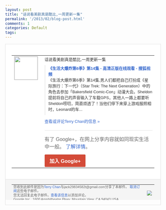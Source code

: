 ```yaml
---
layout: post
title: "话说看美剧真是酷比,一周更新一集"
permalink: '/2013/02/blog-post.html'
comments: 1
categories: Default
tags: 
---
```

<!-- X-Notifications: 1:a849805530000000 -->

<div style="border:solid 1px #dfdfdf;color:#686868;font:13px Arial"><div style="background-color:#fff;padding:20px;"><table cellpadding="0" cellspacing="0"><tr><td style="padding-right:15px;vertical-align:top"><a href="https://plus.google.com/_/notifications/emlink?emr=14900066512970582018&amp;emid=CIDV6dzflLUCFSImcgodrn4AAA&amp;path=%2F108643996575278738906&amp;dt=1359709262742&amp;uob=8"><img height="75" src="https://lh3.googleusercontent.com/-KKRGTyJ5Bl0/AAAAAAAAAAI/AAAAAAAAtnY/R4QEWIp3Ur0/s75-c-k-a/photo.jpg" style="border:solid 1px #cccccc;" width="75"/></a></td><td style="width:578px;color:#333;font:13px Arial;vertical-align:top"><div style="padding-bottom:10px">话说看美剧真是酷比,一周更新一集</div><div style="margin-bottom:10px;padding-left:10px; border-left:2px solid #EAEAEA"><span style="margin-right:5px"><a href="http://tv.sohu.com/20130201/n365311282.shtml" style="color:#3366CC;text-decoration:none"><span style="font-weight:bold">《生活大爆炸第6季》第14集 - 高清正版在线观看 - 搜狐视频</span></a><div style="padding-bottom:10px">《生活大爆炸第6季》第14集,男人们都把<wbr/>自己打扮成《星际旅行：下一代》（Star Trek: The Next Generation）中的角色去参加「B<wbr/>akersfield Comic-Con」动漫大会。Sheld<wbr/>on提前将自己的声音输入了车载GPS，其<wbr/>他人一路上都要听Sheldon唠叨，简直<wbr/>烦透了！当他们停下来穿上游戏服照相时，L<wbr/>eonard的车...</div></span></div><a href="https://plus.google.com/_/notifications/emlink?emr=14900066512970582018&amp;emid=CIDV6dzflLUCFSImcgodrn4AAA&amp;path=%2F108643996575278738906%2Fposts%2F9sKjHwzXzCK%3Fgpinv%3DAMIXal-jdrwRce7k3u1mtfzhCSXV0_eSkk5Qqh_VEejUlOS_bidUXcW_nLcXZPeYiT2ApjObE5RRg59VTy5PZf_YyB-WGtSucnRM-MieP6unLm4ddplcjP4&amp;dt=1359709262742&amp;uob=8" style="color:#3366CC;text-decoration:none">查看或评论Terry Chan的信息 »</a><div style="margin-top:20px;border-top:solid 1px #dfdfdf"><div style="padding:15px 0;color:#686868;font:16px Arial">有了 Google+，在网上分享内容就如同现实生活中一般。 <a href="http://www.google.com/+/learnmore/" style="color:#3366CC;text-decoration:none">了解详情</a>。</div><a href="https://plus.google.com/_/notifications/emlink?emr=14900066512970582018&amp;emid=CIDV6dzflLUCFSImcgodrn4AAA&amp;path=%2F%3Fgpinv%3DAMIXal-jdrwRce7k3u1mtfzhCSXV0_eSkk5Qqh_VEejUlOS_bidUXcW_nLcXZPeYiT2ApjObE5RRg59VTy5PZf_YyB-WGtSucnRM-MieP6unLm4ddplcjP4&amp;dt=1359709262742&amp;uob=8" style="display:inline-block;padding:7px 15px;background-color:#d44b38; color:#fff;font-size:16px; font-weight:bold;border-radius:2px;-webkit-border-radius:2px; -moz-border-radius:2px;border:solid 1px #c43b28; white-space:nowrap;text-decoration:none">加入 Google+</a></div></td></tr></table></div><div style="border-top:solid 1px #dfdfdf;padding:0 20px; background-color:#f5f5f5"><table cellpadding="0" cellspacing="0" style="height:50px"><tbody><tr><td style="vertical-align:middle;width:100%; color:#636363;font:11px Arial; line-height:120%">您收到此邮件是因为<a href="https://plus.google.com/_/notifications/emlink?emr=14900066512970582018&amp;emid=CIDV6dzflLUCFSImcgodrn4AAA&amp;path=%2F108643996575278738906%3Fgpinv%3DAMIXal-jdrwRce7k3u1mtfzhCSXV0_eSkk5Qqh_VEejUlOS_bidUXcW_nLcXZPeYiT2ApjObE5RRg59VTy5PZf_YyB-WGtSucnRM-MieP6unLm4ddplcjP4&amp;dt=1359709262742&amp;uob=8" style="color:#3366CC;text-decoration:none">Terry Chan</a>与jack29834582t@gmail.com分享了本邮件。 <a href="https://plus.google.com/_/notifications/emlink?emr=14900066512970582018&amp;emid=CIDV6dzflLUCFSImcgodrn4AAA&amp;path=%2F_%2Fnonplus%2Femailsettings%3Fgpinv%3DAMIXal-jdrwRce7k3u1mtfzhCSXV0_eSkk5Qqh_VEejUlOS_bidUXcW_nLcXZPeYiT2ApjObE5RRg59VTy5PZf_YyB-WGtSucnRM-MieP6unLm4ddplcjP4%26est%3DADH5u8X3bd513Ns7LWtsYO6PQ-8Q9V92bdEuhXrXUzrF0boXyqOWwC8koqDcsvo4e1QTU3pJL4ABXH1Y3s8ApffURwyczLIgzLhucY4i8j4RdcBPuHYKUMtcMahWyW4BMN46Ryq_G_d7PiqkUDMFNVCmzNHpchJPOw&amp;dt=1359709262742&amp;uob=8" style="color:#3366CC;text-decoration:none">取消订阅</a>这些电子邮件。<br/>您无法回复此电子邮件。<a href="https://plus.google.com/_/notifications/emlink?emr=14900066512970582018&amp;emid=CIDV6dzflLUCFSImcgodrn4AAA&amp;path=%2F108643996575278738906%2Fposts%2F9sKjHwzXzCK%3Fgpinv%3DAMIXal-jdrwRce7k3u1mtfzhCSXV0_eSkk5Qqh_VEejUlOS_bidUXcW_nLcXZPeYiT2ApjObE5RRg59VTy5PZf_YyB-WGtSucnRM-MieP6unLm4ddplcjP4&amp;dt=1359709262742&amp;uob=8" style="color:#3366CC;text-decoration:none">查看该信息</a>以添加评论。<br/>Google Inc., 1600 Amphitheatre Pkwy, Mountain View, CA 94043 USA<br/></td><td><img src="https://ssl.gstatic.com/s2/oz/images/notifications/logo/google-plus-6617a72bb36cc548861652780c9e6ff1.png"/></td></tr></tbody></table></div></div>